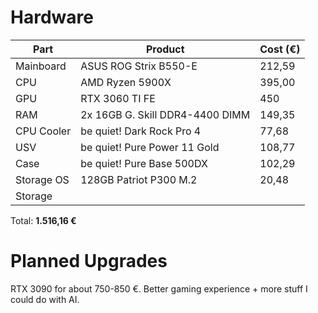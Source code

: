 # Hardware

| Part       | Product                         | Cost (€) |
| ---------- | ------------------------------- | -------- |
| Mainboard  | ASUS ROG Strix B550-E           | 212,59   |
| CPU        | AMD Ryzen 5900X                 | 395,00   |
| GPU        | RTX 3060 TI FE                  | 450      |
| RAM        | 2x 16GB G. Skill DDR4-4400 DIMM | 149,35   |
| CPU Cooler | be quiet! Dark Rock Pro 4       | 77,68    |
| USV        | be quiet! Pure Power 11 Gold    | 108,77   |
| Case       | be quiet! Pure Base 500DX       | 102,29   |
| Storage OS | 128GB Patriot P300 M.2          | 20,48    |
| Storage    |                                 |          |

Total: **1.516,16 €**

# Planned Upgrades

RTX 3090 for about 750-850 €. Better gaming experience + more stuff I could do with AI.